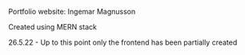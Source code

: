 Portfolio website: Ingemar Magnusson

Created using MERN stack

26.5.22 - Up to this point only the frontend has been partially created